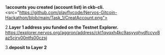 1**accounts you created (account list) in ckb-cli.**
<src="https://github.com/playflycode/Nervos-Gitcoin-Hackathon/blob/main/Task_1/CreatAccount.png">

2.**Layer 1 address you funded on the Testnet Explorer.**
https://explorer.nervos.org/aggron/address/ckt1qyqxh4kc9asyyqhydfccyv8az5cjrv00ntfs00czsj

3.**deposit to Layer 2**


